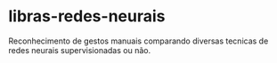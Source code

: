# libras-redes-neurais
Reconhecimento de gestos manuais comparando diversas tecnicas de redes neurais supervisionadas ou não.
